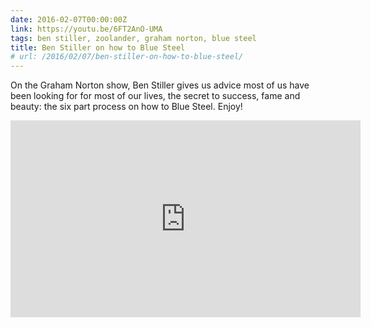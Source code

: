 ```yaml
---
date: 2016-02-07T00:00:00Z
link: https://youtu.be/6FT2AnO-UMA
tags: ben stiller, zoolander, graham norton, blue steel
title: Ben Stiller on how to Blue Steel
# url: /2016/02/07/ben-stiller-on-how-to-blue-steel/
---
```


On the Graham Norton show, Ben Stiller gives us advice most of us have been looking for for most of our lives, the secret to success, fame and beauty: the six part process on how to Blue Steel. Enjoy!

<div class="video">

<iframe width="560" height="315" src="https://www.youtube.com/embed/6FT2AnO-UMA" frameborder="0" allowfullscreen></iframe>

</div>